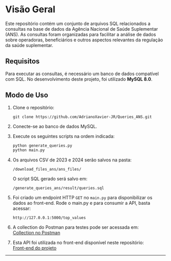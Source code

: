 # Visão Geral  

Este repositório contém um conjunto de arquivos SQL relacionados a consultas na base de dados da Agência Nacional de Saúde Suplementar (ANS). As consultas foram organizadas para facilitar a análise de dados sobre operadoras, beneficiários e outros aspectos relevantes da regulação da saúde suplementar.  

## Requisitos  

Para executar as consultas, é necessário um banco de dados compatível com SQL. No desenvolvimento deste projeto, foi utilizado **MySQL 8.0**.  

## Modo de Uso  

1. Clone o repositório:  
   ```
   git clone https://github.com/AdrianoXavier-JR/Queries_ANS.git
   ```

2. Conecte-se ao banco de dados MySQL.  

3. Execute os seguintes scripts na ordem indicada:  
   ```sh
   python generate_queries.py
   python main.py
   ```

4. Os arquivos CSV de 2023 e 2024 serão salvos na pasta:  
   ```
   /download_files_ans/ans_files/
   ```
   O script SQL gerado será salvo em:  
   ```
   /generate_queries_ans/result/queries.sql
   ```

5. Foi criado um endpoint HTTP `GET` no `main.py` para disponibilizar os dados ao front-end. Rode o main.py e para consumir a API, basta acessar:  
   ```
   http://127.0.0.1:5000/top_values
   ```

6. A collection do Postman para testes pode ser acessada em:  
   [Collection no Postman](https://drive.google.com/file/d/19oTshWx_-cFKijb4_3Baq2S7GjxrPnv1/view?usp=sharing)  

7. Esta API foi utilizada no front-end disponível neste repositório:  
   [Front-end do projeto](https://github.com/AdrianoXavier-JR/Front_List_ANS)  

---
